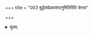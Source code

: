 +++
title = "003 बुद्धेरर्थप्रकाशादनुमितिरिति चेत्तन्न"

+++
<details><summary>मूलम्</summary>

बुद्धेरर्थप्रकाशादनुमितिरिति चेत्तन्न साध्याविशेषात् साध्याद्भेदेऽपि बुद्धिर्यत उदयति ते स्यात्ततोऽर्थप्रकाशः ।  
मध्ये बुद्धिः किमर्था ननु सममुभयोरप्यसाधारणत्वं तत्सा नित्यानुमेया यदि फलति तदा बुद्धितत्त्वापलापः ॥ ३ ॥
</details>